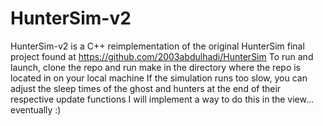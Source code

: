 # HunterSim-v2

HunterSim-v2 is a C++ reimplementation of the original HunterSim final project found at https://github.com/2003abdulhadi/HunterSim
To run and launch, clone the repo and run make in the directory where the repo is located in on your local machine
If the simulation runs too slow, you can adjust the sleep times of the ghost and hunters at the end of their respective update functions
I will implement a way to do this in the view... eventually :)

